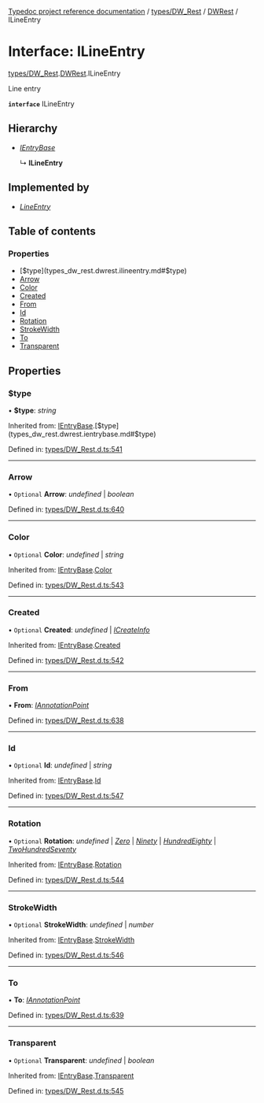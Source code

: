 [Typedoc project reference documentation](../README.md) / [types/DW_Rest](../modules/types_dw_rest.md) / [DWRest](../modules/types_dw_rest.dwrest.md) / ILineEntry

# Interface: ILineEntry

[types/DW_Rest](../modules/types_dw_rest.md).[DWRest](../modules/types_dw_rest.dwrest.md).ILineEntry

Line entry

**`interface`** ILineEntry

## Hierarchy

* [*IEntryBase*](types_dw_rest.dwrest.ientrybase.md)

  ↳ **ILineEntry**

## Implemented by

* [*LineEntry*](../classes/annotations.lineentry.md)

## Table of contents

### Properties

- [$type](types_dw_rest.dwrest.ilineentry.md#$type)
- [Arrow](types_dw_rest.dwrest.ilineentry.md#arrow)
- [Color](types_dw_rest.dwrest.ilineentry.md#color)
- [Created](types_dw_rest.dwrest.ilineentry.md#created)
- [From](types_dw_rest.dwrest.ilineentry.md#from)
- [Id](types_dw_rest.dwrest.ilineentry.md#id)
- [Rotation](types_dw_rest.dwrest.ilineentry.md#rotation)
- [StrokeWidth](types_dw_rest.dwrest.ilineentry.md#strokewidth)
- [To](types_dw_rest.dwrest.ilineentry.md#to)
- [Transparent](types_dw_rest.dwrest.ilineentry.md#transparent)

## Properties

### $type

• **$type**: *string*

Inherited from: [IEntryBase](types_dw_rest.dwrest.ientrybase.md).[$type](types_dw_rest.dwrest.ientrybase.md#$type)

Defined in: [types/DW_Rest.d.ts:541](https://github.com/DocuWare/REST-Sample-TS/blob/6171aa8/src/types/DW_Rest.d.ts#L541)

___

### Arrow

• `Optional` **Arrow**: *undefined* \| *boolean*

Defined in: [types/DW_Rest.d.ts:640](https://github.com/DocuWare/REST-Sample-TS/blob/6171aa8/src/types/DW_Rest.d.ts#L640)

___

### Color

• `Optional` **Color**: *undefined* \| *string*

Inherited from: [IEntryBase](types_dw_rest.dwrest.ientrybase.md).[Color](types_dw_rest.dwrest.ientrybase.md#color)

Defined in: [types/DW_Rest.d.ts:543](https://github.com/DocuWare/REST-Sample-TS/blob/6171aa8/src/types/DW_Rest.d.ts#L543)

___

### Created

• `Optional` **Created**: *undefined* \| [*ICreateInfo*](types_dw_rest.dwrest.icreateinfo.md)

Inherited from: [IEntryBase](types_dw_rest.dwrest.ientrybase.md).[Created](types_dw_rest.dwrest.ientrybase.md#created)

Defined in: [types/DW_Rest.d.ts:542](https://github.com/DocuWare/REST-Sample-TS/blob/6171aa8/src/types/DW_Rest.d.ts#L542)

___

### From

• **From**: [*IAnnotationPoint*](types_dw_rest.dwrest.iannotationpoint.md)

Defined in: [types/DW_Rest.d.ts:638](https://github.com/DocuWare/REST-Sample-TS/blob/6171aa8/src/types/DW_Rest.d.ts#L638)

___

### Id

• `Optional` **Id**: *undefined* \| *string*

Inherited from: [IEntryBase](types_dw_rest.dwrest.ientrybase.md).[Id](types_dw_rest.dwrest.ientrybase.md#id)

Defined in: [types/DW_Rest.d.ts:547](https://github.com/DocuWare/REST-Sample-TS/blob/6171aa8/src/types/DW_Rest.d.ts#L547)

___

### Rotation

• `Optional` **Rotation**: *undefined* \| [*Zero*](../enums/types_dw_rest.dwrest.rotation.md#zero) \| [*Ninety*](../enums/types_dw_rest.dwrest.rotation.md#ninety) \| [*HundredEighty*](../enums/types_dw_rest.dwrest.rotation.md#hundredeighty) \| [*TwoHundredSeventy*](../enums/types_dw_rest.dwrest.rotation.md#twohundredseventy)

Inherited from: [IEntryBase](types_dw_rest.dwrest.ientrybase.md).[Rotation](types_dw_rest.dwrest.ientrybase.md#rotation)

Defined in: [types/DW_Rest.d.ts:544](https://github.com/DocuWare/REST-Sample-TS/blob/6171aa8/src/types/DW_Rest.d.ts#L544)

___

### StrokeWidth

• `Optional` **StrokeWidth**: *undefined* \| *number*

Inherited from: [IEntryBase](types_dw_rest.dwrest.ientrybase.md).[StrokeWidth](types_dw_rest.dwrest.ientrybase.md#strokewidth)

Defined in: [types/DW_Rest.d.ts:546](https://github.com/DocuWare/REST-Sample-TS/blob/6171aa8/src/types/DW_Rest.d.ts#L546)

___

### To

• **To**: [*IAnnotationPoint*](types_dw_rest.dwrest.iannotationpoint.md)

Defined in: [types/DW_Rest.d.ts:639](https://github.com/DocuWare/REST-Sample-TS/blob/6171aa8/src/types/DW_Rest.d.ts#L639)

___

### Transparent

• `Optional` **Transparent**: *undefined* \| *boolean*

Inherited from: [IEntryBase](types_dw_rest.dwrest.ientrybase.md).[Transparent](types_dw_rest.dwrest.ientrybase.md#transparent)

Defined in: [types/DW_Rest.d.ts:545](https://github.com/DocuWare/REST-Sample-TS/blob/6171aa8/src/types/DW_Rest.d.ts#L545)
